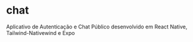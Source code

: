 # chat
Aplicativo de Autenticação e Chat Público desenvolvido em React Native, Tailwind-Nativewind e Expo
